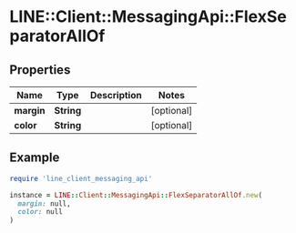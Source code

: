 # LINE::Client::MessagingApi::FlexSeparatorAllOf

## Properties

| Name | Type | Description | Notes |
| ---- | ---- | ----------- | ----- |
| **margin** | **String** |  | [optional] |
| **color** | **String** |  | [optional] |

## Example

```ruby
require 'line_client_messaging_api'

instance = LINE::Client::MessagingApi::FlexSeparatorAllOf.new(
  margin: null,
  color: null
)
```

